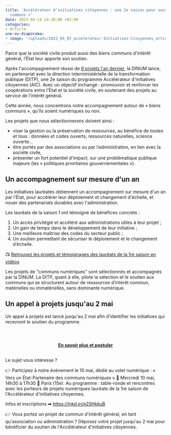 ```yaml
---
title: 'Accélérateur d’initiatives citoyennes : une 2e saison pour soutenir des «
  communs »'
date: 2023-04-14 14:38:00 +02:00
categories:
- Article
une-ou-diaporama:
- image: "/uploads/2023_04_07_accelerateur-Initiatives-Citoyennes_article.jpg"
---
```


Parce que la société civile produit aussi des biens communs d'intérêt général, l’État leur apporte son soutien.

Après l'accompagnement réussi de [9 projets l'an dernier](https://citoyens.transformation.gouv.fr/laureats/ "9 projets l'an dernier - Lien externe"), la DINUM lance, en partenariat avec la direction interministérielle de la transformation publique (DITP), une 2e saison du programme Accélérateur d'initiatives citoyennes (AIC). Avec un objectif inchangé : promouvoir et renforcer les coopérations entre l'État et la société civile, en soutenant des projets au service de l’intérêt général.

Cette année, nous concentrons notre accompagnement autour de « biens communs », qu’ils soient numériques ou non.

Les projets que nous sélectionnerons doivent ainsi :
* viser la gestion ou la préservation de ressources, au bénéfice de toutes et tous : données et codes ouverts, ressources naturelles, science ouverte…
* être portés par des associations ou par l’administration, en lien avec la société civile,
* présenter un fort potentiel d'impact, sur une problématique publique majeure (les « politiques prioritaires gouvernementales »).

## Un accompagnement sur mesure d'un an
Les initiatives lauréates obtiennent un accompagnement sur mesure d'un an par l’État, pour accélérer leur déploiement et changement d'échelle, et nouer des partenariats durables avec l'administration. 

Les lauréats de la saison 1 ont témoigné de bénéfices concrets :
1. Un accès privilégié et accéléré aux administrations utiles à leur projet ;
2. Un gain de temps dans le développement de leur initiative ;
3. Une meilleure maîtrise des codes du secteur public ;
4. Un soutien permettant de sécuriser le déploiement et le changement d’échelle.
 
📺 [Retrouvez les projets et témoignages des lauréats de la 1re saison en vidéos](https://www.dailymotion.com/playlist/x7o6u9 "Retrouvez les projets et témoignages des lauréats de la 1re saison en vidéos - Lien externe")

Les projets de "communs numériques" sont sélectionnés et accompagnés par la DINUM.
La DITP, quant à elle, pilote la sélection et le soutien aux communs qui se structurent autour de ressources d’intérêt commun, matérielles ou immatérielles, sans dominante numérique.

## Un appel à projets jusqu'au 2 mai
Un appel à projets est lancé jusqu'au 2 mai afin d'identifier les initiatives qui recevront le soutien du programme.

<div align="center" style="margin-bottom: 30px; margin-top: 4em;"><a href="https://citoyens.transformation.gouv.fr/" class="button" title="Consulter la feuille de route"><b>En savoir plus et postuler</b></a></div>

Le sujet vous intéresse ?
 
👉 Participez à notre événement le 10 mai, dédié au volet numérique : « Vers un État-Partenaire des communs numériques »
📅 Mercredi 10 mai, 14h30 à 17h30
📍 Paris (15e). 
Au programme : table-ronde et rencontres avec les porteurs de projets numériques lauréats de la 1re saison de l'Accélérateur d'initiatives citoyennes.
 
Infos et inscriptions ➡ https://lnkd.in/e2SHkkuB
 
👉 Vous portez un projet de commun d'intérêt général, en tant qu'association ou administration ?
Déposez votre projet jusqu'au 2 mai pour bénéficier du soutien de l'Accélérateur d'initiatives citoyennes.